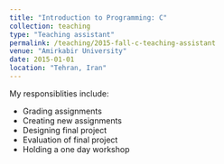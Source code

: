 ```yaml
---
title: "Introduction to Programming: C"
collection: teaching
type: "Teaching assistant"
permalink: /teaching/2015-fall-c-teaching-assistant 
venue: "Amirkabir University"
date: 2015-01-01
location: "Tehran, Iran"
---
```


My responsiblities include:
* Grading assignments
* Creating new assignments
* Designing final project
* Evaluation of final project
* Holding a one day workshop
